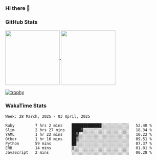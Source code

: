 ### Hi there 👋

### GitHub Stats

<a href="https://github.com/anuraghazra/github-readme-stats">
  <img align="center" height="170px" src="https://github-readme-stats.vercel.app/api/top-langs/?username=tksfjt1024&layout=compact&count_private=true&show_icons=true&show_icons=true&theme=graywhite" />
</a>
<a href="https://github.com/anuraghazra/github-readme-stats">
  <img align="center" height="170px" src="https://github-readme-stats.vercel.app/api?username=tksfjt1024&count_private=true&show_icons=true&show_icons=true&theme=graywhite" />
</a>

[![trophy](https://github-profile-trophy.vercel.app/?username=tksfjt1024)](https://github.com/ryo-ma/github-profile-trophy)

### WakaTime Stats

<!--START_SECTION:waka-->
```text
Week: 28 March, 2025 - 03 April, 2025

Ruby         7 hrs 2 mins    █████████████░░░░░░░░░░░░   52.40 % 
Slim         2 hrs 27 mins   ████▓░░░░░░░░░░░░░░░░░░░░   18.34 % 
YAML         1 hr 22 mins    ██▓░░░░░░░░░░░░░░░░░░░░░░   10.22 % 
Other        1 hr 16 mins    ██▒░░░░░░░░░░░░░░░░░░░░░░   09.51 % 
Python       59 mins         ██░░░░░░░░░░░░░░░░░░░░░░░   07.37 % 
ERB          14 mins         ▒░░░░░░░░░░░░░░░░░░░░░░░░   01.81 % 
JavaScript   2 mins          ░░░░░░░░░░░░░░░░░░░░░░░░░   00.28 % 
```
<!--END_SECTION:waka-->
